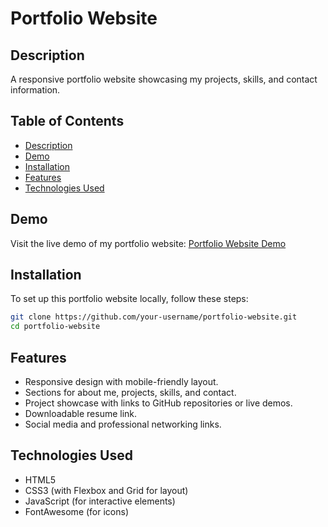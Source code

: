 # Portfolio Website

## Description

A responsive portfolio website showcasing my projects, skills, and contact information.

## Table of Contents

- [Description](#description)
- [Demo](#demo)
- [Installation](#installation)
- [Features](#features)
- [Technologies Used](#technologies-used)

## Demo

Visit the live demo of my portfolio website: [Portfolio Website Demo](https://portfolio-website-4a1m.onrender.com)

## Installation

To set up this portfolio website locally, follow these steps:

```bash
git clone https://github.com/your-username/portfolio-website.git
cd portfolio-website
```

## Features

- Responsive design with mobile-friendly layout.
- Sections for about me, projects, skills, and contact.
- Project showcase with links to GitHub repositories or live demos.
- Downloadable resume link.
- Social media and professional networking links.

## Technologies Used

- HTML5
- CSS3 (with Flexbox and Grid for layout)
- JavaScript (for interactive elements)
- FontAwesome (for icons)

